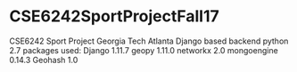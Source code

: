 # CSE6242SportProjectFall17
CSE6242 Sport Project Georgia Tech Atlanta
Django based backend 
python 2.7
packages used:
Django 1.11.7
geopy 1.11.0
networkx 2.0
mongoengine 0.14.3
Geohash 1.0
